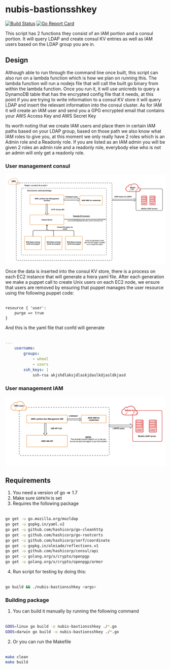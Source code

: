 
# nubis-bastionsshkey

[![Build Status](https://travis-ci.org/nubisproject/nubis-bastionsshkey.svg?branch=master)](https://travis-ci.org/nubisproject/nubis-bastionsshkey)
[![Go Report Card](https://goreportcard.com/badge/github.com/nubisproject/nubis-bastionsshkey)](https://goreportcard.com/report/github.com/nubisproject/nubis-bastionsshkey)

This script has 2 functions they consist of an IAM portion and a consul portion.
It will query LDAP and create consul KV entries as well as IAM users based on
the LDAP group you are in.

## Design

Although able to run through the command line once built, this script can also
run on a lambda function which is how we plan on running this. The lambda
function will run a nodejs file that will call the built go binary from within
the lambda function. Once you run it, it will use unicreds to query a DynamoDB
table that has the encrypted config file that it needs, at this point if you
are trying to write information to a consul KV store it will query LDAP and
insert the relevant information into the consul cluster. As for IAM it will
create an IAM user and send you a GPG encrypted email that contains your
AWS Access Key and AWS Secret Key

Its worth noting that we create IAM users and place them in certain IAM paths
based on your LDAP group, based on those path we also know what IAM roles to
give you, at this moment we only really have 2 roles which is an Admin role and
a Readonly role. If you are listed as an IAM admin you will be given 2 roles an
admin role and a readonly role, everybody else who is not an admin will only
get a readonly role.

### User management consul

![user_management_consul](images/user_management_consul.png)

Once the data is inserted into the consul KV store, there is a process on each
EC2 instance that will generate a hiera yaml file. After each generation we
make a puppet call to create Unix users on each EC2 node, we ensure that users
are removed by ensuring that puppet manages the user resource using the
following puppet code:

```puppet

resource { 'user':
    purge => true
}

```

And this is the yaml file that confd will generate

```yaml

---
    username:
        groups:
            - wheel
            - users
        ssh_keys: |
            ssh-rsa akjshdlaksjdlaskjdaslkdjasldkjasd

```

### User management IAM

![user_management_iam](images/user_management_iam.png)

## Requirements

1) You need a version of go => 1.7
2) Make sure `GOPATH` is set
3) Requires the following package

```bash

go get -u go.mozilla.org/mozldap
go get -u gopkg.in/yaml.v2
go get -u github.com/hashicorp/go-cleanhttp
go get -u github.com/hashicorp/go-rootcerts
go get -u github.com/hashicorp/serf/coordinate
go get -u gopkg.in/oleiade/reflections.v1
go get -u github.com/hashicorp/consul/api
go get -u golang.org/x/crypto/openpgp
go get -u golang.org/x/crypto/openpgp/armor

```

4) Run script for testing by doing this:

```bash

go build && ./nubis-bastionsshkey <args>

```

### Building package

1) You can build it manually by running the following command

```bash

GOOS=linux go build -o nubis-bastionsshkey ./*.go
GOOS=darwin go build -o nubis-bastionsshkey ./*.go

```

2) Or you can run the Makefile

```bash

make clean
make build

```
